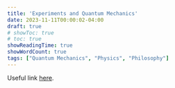 ```yaml
---
title: 'Experiments and Quantum Mechanics'
date: 2023-11-11T00:00:02-04:00
draft: true
# showToc: true
# toc: true
showReadingTime: true
showWordCount: true
tags: ["Quantum Mechanics", "Physics", "Philosophy"]
---
```


Useful link [here](https://physics.stackexchange.com/questions/133906/are-different-interpretations-of-quantum-mechanics-empirically-distinguishable).